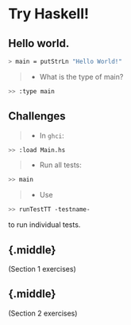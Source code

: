 # Try Haskell!

## Hello world.

```bash
> main = putStrLn "Hello World!"
```
> - What is the type of main?
  ```bash
  >> :type main
  ```

## Challenges

> - In `ghci`:
  ```bash
  >> :load Main.hs
  ```
> - Run all tests:
  ```bash
  >> main
  ```
> - Use
  ```bash
  >> runTestTT -testname-
  ```
  to run individual tests.

## {.middle}
(Section 1 exercises)

## {.middle}
(Section 2 exercises)
